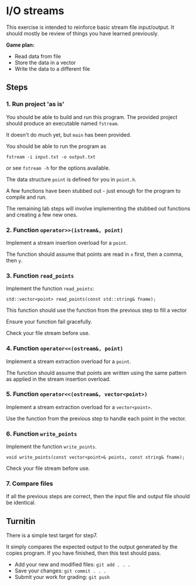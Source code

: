 # I/O streams
This exercise is intended to reinforce basic stream file input/output.
It should mostly be review of things you have learned previously.

**Game plan:** 
- Read data from file
- Store the data in a vector
- Write the data to a different file

## Steps

### 1. Run project 'as is'
You should be able to build and run this program.
The provided project should produce an executable named `fstream`.

It doesn't do much yet, but `main` has been provided.

You should be able to run the program as

```
fstream -i input.txt -o output.txt
```

or see `fstream -h` for the options available.

The data structure `point` is defined for you in `point.h`.

A few functions have been stubbed out - just enough
for the program to compile and run.

The remaining lab steps will involve implementing the
stubbed out functions and creating a few new ones.

### 2. Function `operator>>(istream&, point)`
Implement a stream insertion overload for a `point`.

The function should assume that points are read in `x` first,
then a comma, then `y`.

### 3. Function `read_points`
Implement the function `read_points`:

```
std::vector<point> read_points(const std::string& fname);
```

This function should use the function from the previous step to
fill a vector

Ensure your function fail gracefully.

Check your file stream before use.

### 4. Function `operator<<(ostream&, point)`
Implement a stream extraction overload for a `point`.

The function should assume that points are written
using the same pattern as applied in the stream insertion overload.

### 5. Function `operator<<(ostream&, vector<point>)`
Implement a stream extraction overload for a `vector<point>`.

Use the function from the previous step to handle each point
in the vector.

### 6. Function `write_points`
Implement the function `write_points`.

```
void write_points(const vector<point>& points, const string& fname);
```

Check your file stream before use.

### 7. Compare files
If all the previous steps are correct,
then the input file and output file should be identical.


## Turnitin
There is a simple test target for step7.

It simply compares the expected output to the output
generated by the copies program.
If you have finished, then this test should pass.

- Add your new and modified files: `git add . . . `
- Save your changes: `git commit . . . `
- Submit your work for grading: `git push`


